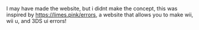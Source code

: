 I may have made the website, but i didnt make the concept, this was inspired by <a href="https://limes.pink/errors">https://limes.pink/errors</a>, a website that allows you to make wii, wii u, and 3DS ui errors!
